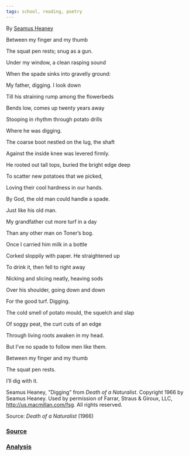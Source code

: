 ```yaml
---
tags: school, reading, poetry
---
```

By [Seamus Heaney](https://www.poetryfoundation.org/poets/seamus-heaney)

Between my finger and my thumb     

The squat pen rests; snug as a gun.  

  

Under my window, a clean rasping sound     

When the spade sinks into gravelly ground:     

My father, digging. I look down  

  

Till his straining rump among the flowerbeds     

Bends low, comes up twenty years away     

Stooping in rhythm through potato drills     

Where he was digging.  

  

The coarse boot nestled on the lug, the shaft     

Against the inside knee was levered firmly.  

He rooted out tall tops, buried the bright edge deep  

To scatter new potatoes that we picked,  

Loving their cool hardness in our hands.  

  

By God, the old man could handle a spade.     

Just like his old man.  

  

My grandfather cut more turf in a day  

Than any other man on Toner’s bog.  

Once I carried him milk in a bottle  

Corked sloppily with paper. He straightened up  

To drink it, then fell to right away  

Nicking and slicing neatly, heaving sods  

Over his shoulder, going down and down  

For the good turf. Digging.  

  

The cold smell of potato mould, the squelch and slap  

Of soggy peat, the curt cuts of an edge  

Through living roots awaken in my head.  

But I’ve no spade to follow men like them.  

  

Between my finger and my thumb  

The squat pen rests.  

I’ll dig with it.  

Seamus Heaney, "Digging" from _Death of a Naturalist_. Copyright 1966 by Seamus Heaney. Used by permission of Farrar, Straus & Giroux, LLC, http://us.macmillan.com/fsg. All rights reserved.  
  
Source: _Death of a Naturalist_ (1966)

### [Source](https://www.poetryfoundation.org/poems/47555/digging)

### [Analysis](https://owlcation.com/humanities/Analysis-of-Poem-Digging-by-Seamus-Heaney)